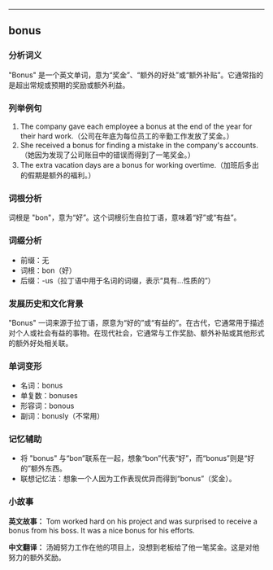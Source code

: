 
---------------
## bonus
### 分析词义
"Bonus" 是一个英文单词，意为“奖金”、“额外的好处”或“额外补贴”。它通常指的是超出常规或预期的奖励或额外利益。

### 列举例句
1. The company gave each employee a bonus at the end of the year for their hard work.（公司在年底为每位员工的辛勤工作发放了奖金。）
2. She received a bonus for finding a mistake in the company's accounts.（她因为发现了公司账目中的错误而得到了一笔奖金。）
3. The extra vacation days are a bonus for working overtime.（加班后多出的假期是额外的福利。）

### 词根分析
词根是 "bon"，意为“好”。这个词根衍生自拉丁语，意味着“好”或“有益”。

### 词缀分析
- 前缀：无
- 词根：bon（好）
- 后缀：-us（拉丁语中用于名词的词缀，表示“具有...性质的”）

### 发展历史和文化背景
"Bonus" 一词来源于拉丁语，原意为“好的”或“有益的”。在古代，它通常用于描述对个人或社会有益的事物。在现代社会，它通常与工作奖励、额外补贴或其他形式的额外好处相关联。

### 单词变形
- 名词：bonus
- 单复数：bonuses
- 形容词：bonous
- 副词：bonusly（不常用）

### 记忆辅助
- 将 "bonus" 与“bon”联系在一起，想象“bon”代表“好”，而“bonus”则是“好的”额外东西。
- 联想记忆法：想象一个人因为工作表现优异而得到“bonus”（奖金）。

### 小故事
**英文故事：**
Tom worked hard on his project and was surprised to receive a bonus from his boss. It was a nice bonus for his efforts.

**中文翻译：**
汤姆努力工作在他的项目上，没想到老板给了他一笔奖金。这是对他努力的额外奖励。

